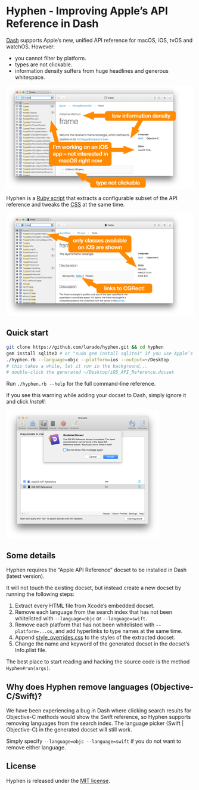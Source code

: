 # Hyphen - Improving Apple’s API Reference in Dash

[Dash](https://kapeli.com/dash) supports Apple’s new, unified API reference for macOS, iOS, tvOS and watchOS. However:

* you cannot filter by platform.
* types are not clickable.
* information density suffers from huge headlines and generous whitespace.

<img src="screenshots/before.png" width="600">

Hyphen is a [Ruby script](./hyphen.rb) that extracts a configurable subset of the API reference and tweaks the [CSS](./style_overrides.css) at the same time.

<img src="screenshots/after.png" width="600">

## Quick start

```bash
git clone https://github.com/lurado/hyphen.git && cd hyphen
gem install sqlite3 # or "sudo gem install sqlite3" if you use Apple’s Ruby
./hyphen.rb --language=objc --platform=ios --output=~/Desktop
# this takes a while, let it run in the background...
# double-click the generated ~/Desktop/iOS_API_Reference.docset
```

Run `./hyphen.rb --help` for the full command-line reference.

If you see this warning while adding your docset to Dash, simply ignore it and click _Install_:

<img src="screenshots/warning.png" width="410">

## Some details

Hyphen requires the “Apple API Reference” docset to be installed in Dash (latest version).

It will not touch the existing docset, but instead create a new docset by running the following steps:

1. Extract every HTML file from Xcode’s embedded docset.
2. Remove each language from the search index that has not been whitelisted with `--language=objc` or `--language=swift`.
3. Remove each platform that has not been whitelisted with `--platform=...os`, and add hyperlinks to type names at the same time.
4. Append [style_overrides.css](./style_overrides.css) to the styles of the extracted docset.
5. Change the name and keyword of the generated docset in the docset’s Info.plist file.

The best place to start reading and hacking the source code is the method `Hyphen#run(args)`.

## Why does Hyphen remove languages (Objective-C/Swift)?

We have been experiencing a bug in Dash where clicking search results for Objective-C methods would show the Swift reference, so Hyphen supports removing languages from the search index. The language picker (Swift | Objective-C) in the generated docset will still work.

Simply specify `--language=objc --language=swift` if you do not want to remove either language.

## License

Hyphen is released under the [MIT license](LICENSE).
